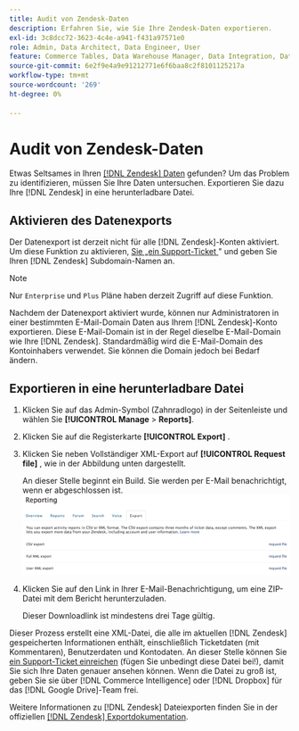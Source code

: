 ```yaml
---
title: Audit von Zendesk-Daten
description: Erfahren Sie, wie Sie Ihre Zendesk-Daten exportieren.
exl-id: 3c8dcc72-3623-4c4e-a941-f431a97571e0
role: Admin, Data Architect, Data Engineer, User
feature: Commerce Tables, Data Warehouse Manager, Data Integration, Data Import/Export
source-git-commit: 6e2f9e4a9e91212771e6f6baa8c2f8101125217a
workflow-type: tm+mt
source-wordcount: '269'
ht-degree: 0%

---
```


# Audit von Zendesk-Daten

Etwas Seltsames in Ihren [[!DNL Zendesk] Daten](../integrations/exp-zendesk-data.md) gefunden? Um das Problem zu identifizieren, müssen Sie Ihre Daten untersuchen. Exportieren Sie dazu Ihre [!DNL Zendesk] in eine herunterladbare Datei.

## Aktivieren des Datenexports

Der Datenexport ist derzeit nicht für alle [!DNL Zendesk]-Konten aktiviert. Um diese Funktion zu aktivieren, [ Sie „ein Support-Ticket ](https://experienceleague.adobe.com/docs/commerce-knowledge-base/kb/troubleshooting/miscellaneous/mbi-service-policies.html)&quot; und geben Sie Ihren [!DNL Zendesk] Subdomain-Namen an.

>[!NOTE]
>
>Nur `Enterprise` und `Plus` Pläne haben derzeit Zugriff auf diese Funktion.

Nachdem der Datenexport aktiviert wurde, können nur Administratoren in einer bestimmten E-Mail-Domain Daten aus Ihrem [!DNL Zendesk]-Konto exportieren. Diese E-Mail-Domain ist in der Regel dieselbe E-Mail-Domain wie Ihre [!DNL Zendesk]. Standardmäßig wird die E-Mail-Domain des Kontoinhabers verwendet. Sie können die Domain jedoch bei Bedarf ändern.

## Exportieren in eine herunterladbare Datei

1. Klicken Sie auf das Admin-Symbol (Zahnradlogo) in der Seitenleiste und wählen Sie **[!UICONTROL Manage** > **Reports]**.
1. Klicken Sie auf die Registerkarte **[!UICONTROL Export]** .
1. Klicken Sie neben Vollständiger XML-Export auf **[!UICONTROL Request file]** , wie in der Abbildung unten dargestellt.

   An dieser Stelle beginnt ein Build. Sie werden per E-Mail benachrichtigt, wenn er abgeschlossen ist.
   ![reports_export_new.png](../../../assets/reports_export_new.png)

1. Klicken Sie auf den Link in Ihrer E-Mail-Benachrichtigung, um eine ZIP-Datei mit dem Bericht herunterzuladen.

   Dieser Downloadlink ist mindestens drei Tage gültig.

Dieser Prozess erstellt eine XML-Datei, die alle im aktuellen [!DNL Zendesk] gespeicherten Informationen enthält, einschließlich Ticketdaten (mit Kommentaren), Benutzerdaten und Kontodaten. An dieser Stelle können Sie [ein Support-Ticket einreichen](https://experienceleague.adobe.com/docs/commerce-knowledge-base/kb/troubleshooting/miscellaneous/mbi-service-policies.html) (fügen Sie unbedingt diese Datei bei!), damit Sie sich Ihre Daten genauer ansehen können. Wenn die Datei zu groß ist, geben Sie sie über [!DNL Commerce Intelligence] oder [!DNL Dropbox] für das [!DNL Google Drive]-Team frei.

Weitere Informationen zu [!DNL Zendesk] Dateiexporten finden Sie in der offiziellen [[!DNL Zendesk] Exportdokumentation](https://support.zendesk.com/hc/en-us/articles/4408886165402-Exporting-data-to-a-JSON-CSV-or-XML-file).
